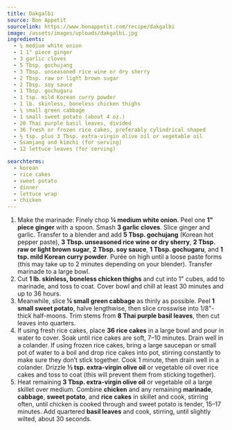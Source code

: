 ```yaml
---
title: Dakgalbi
source: Bon Appetit
sourcelink: https://www.bonappetit.com/recipe/dakgalbi
image: /assets/images/uploads/dakgalbi.jpg
ingredients:
  - ¼ medium white onion
  - 1 1" piece ginger
  - 3 garlic cloves
  - 5 Tbsp. gochujang
  - 3 Tbsp. unseasoned rice wine or dry sherry
  - 2 Tbsp. raw or light brown sugar
  - 2 Tbsp. soy sauce
  - 1 Tbsp. gochugaru
  - 1 tsp. mild Korean curry powder
  - 1 lb. skinless, boneless chicken thighs
  - ¼ small green cabbage
  - 1 small sweet potato (about 4 oz.)
  - 20 Thai purple basil leaves, divided
  - 36 fresh or frozen rice cakes, preferably cylindrical shaped
  - ½ tsp. plus 3 Tbsp. extra-virgin olive oil or vegetable oil
  - Ssamjang and kimchi (for serving)
  - 12 lettuce leaves (for serving)

searchterms:
  - korean
  - rice cakes
  - sweet potato
  - dinner
  - lettuce wrap
  - chicken
---
```


1. Make the marinade: Finely chop **¼ medium white onion**. Peel one **1" piece ginger** with a spoon. Smash **3 garlic cloves**. Slice ginger and garlic. Transfer to a blender and add **5 Tbsp. gochujang** (Korean hot pepper paste), **3 Tbsp. unseasoned rice wine or dry sherry**, **2 Tbsp. raw or light brown sugar**, **2 Tbsp. soy sauce**, **1 Tbsp. gochugaru**, and **1 tsp. mild Korean curry powder**. Purée on high until a loose paste forms (this may take up to 2 minutes depending on your blender). Transfer marinade to a large bowl.
2. Cut **1 lb. skinless, boneless chicken thighs** and cut into 1" cubes, add to marinade, and toss to coat. Cover bowl and chill at least 30 minutes and up to 36 hours.
3. Meanwhile, slice **¼ small green cabbage** as thinly as possible. Peel **1 small sweet potato**, halve lengthwise, then slice crosswise into 1/8"-thick half-moons. Trim stems from **8 Thai purple basil leaves**, then cut leaves into quarters.
4. If using fresh rice cakes, place **36 rice cakes** in a large bowl and pour in water to cover. Soak until rice cakes are soft, 7–10 minutes. Drain well in a colander. If using frozen rice cakes, bring a large saucepan or small pot of water to a boil and drop rice cakes into pot, stirring constantly to make sure they don’t stick together. Cook 1 minute, then drain well in a colander. Drizzle **½ tsp. extra-virgin olive oil** or vegetable oil over rice cakes and toss to coat (this will prevent them from sticking together).
5. Heat remaining **3 Tbsp. extra-virgin olive oil** or vegetable oil a large skillet over medium. Combine **chicken** and any remaining **marinade**, **cabbage**, **sweet potato**, and **rice cakes** in skillet and cook, stirring often, until chicken is cooked through and sweet potato is tender, 15–17 minutes. Add quartered **basil leaves** and cook, stirring, until slightly wilted, about 30 seconds.
